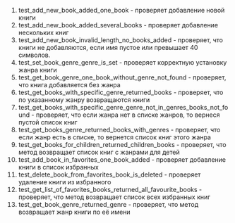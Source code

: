 1. test_add_new_book_added_one_book - проверяет добавление новой книги
2. test_add_new_book_added_several_books - проверяет добавление нескольких книг
3. test_add_new_book_invalid_length_no_books_added - проверяет, что книги не добавляются, если имя пустое или превышает 40 символов.
4. test_set_book_genre_genre_is_set - проверяет корректную установку жанра книги
5. test_get_book_genre_one_book_without_genre_not_found - проверяет, что книга добавляется без жанра
6. test_get_books_with_specific_genre_returned_books - проверяет, что по указанному жанру возвращаются книги
7. test_get_books_with_specific_genre_genre_not_in_genres_books_not_found - проверяет, что если жанра нет в списке жанров, то вернеся пустой список книг
8. test_get_books_genre_returned_books_with_genres - проверяет, что если жанр есть в списке, то вернется список книг этого жанра
9. test_get_books_for_children_returned_children_books - проверяет, что метод возвращает список книг с жанрами для детей
10. test_add_book_in_favorites_one_book_added - проверяет добавление книги в список избранных
11. test_delete_book_from_favorites_book_is_deleted - проверяет удаление книги из избранного
12. test_get_list_of_favorites_books_returned_all_favourite_books - проверяет, что метод возвращает список всех избранных книг
13. test_get_book_genre_returned_genre - проверяет, что метод возвращает жанр книги по её имени